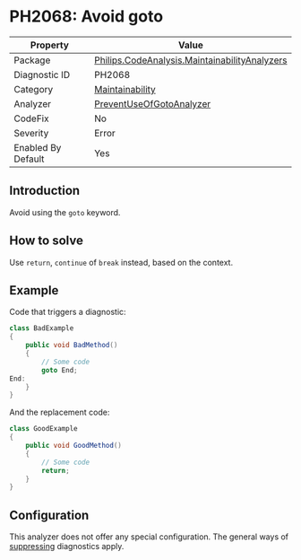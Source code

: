 # PH2068: Avoid goto

| Property | Value  |
|--|--|
| Package | [Philips.CodeAnalysis.MaintainabilityAnalyzers](https://www.nuget.org/packages/Philips.CodeAnalysis.MaintainabilityAnalyzers) |
| Diagnostic ID | PH2068 |
| Category  | [Maintainability](../Maintainability.md) |
| Analyzer | [PreventUseOfGotoAnalyzer](https://github.com/philips-software/roslyn-analyzers/blob/main/Philips.CodeAnalysis.MaintainabilityAnalyzers/Maintainability/PreventUseOfGotoAnalyzer.cs)
| CodeFix  | No |
| Severity | Error |
| Enabled By Default | Yes |

## Introduction

Avoid using the `goto` keyword.

## How to solve

Use `return`, `continue` of `break` instead, based on the context.

## Example

Code that triggers a diagnostic:
``` cs
class BadExample
{
    public void BadMethod()
    {
        // Some code
        goto End;
End:
    }
}

```

And the replacement code:
``` cs
class GoodExample
{
    public void GoodMethod()
    {
        // Some code
        return;
    }
}

```

## Configuration

This analyzer does not offer any special configuration. The general ways of [suppressing](https://learn.microsoft.com/en-us/dotnet/fundamentals/code-analysis/suppress-warnings) diagnostics apply.
